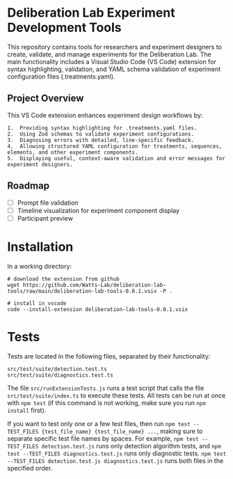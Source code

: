 # Deliberation Lab Experiment Development Tools

This repository contains tools for researchers and experiment designers to create, validate, and manage experiments for the Deliberation Lab. The main functionality includes a Visual Studio Code (VS Code) extension for syntax highlighting, validation, and YAML schema validation of experiment configuration files (.treatments.yaml).

## Project Overview

This VS Code extension enhances experiment design workflows by:

    1.	Providing syntax highlighting for .treatments.yaml files.
    2.	Using Zod schemas to validate experiment configurations.
    3.	Diagnosing errors with detailed, line-specific feedback.
    4.	Allowing structured YAML configuration for treatments, sequences, elements, and other experiment components.
    5.	Displaying useful, context-aware validation and error messages for experiment designers.

## Roadmap

- [ ] Prompt file validation
- [ ] Timeline visualization for experiment component display
- [ ] Participant preview

# Installation

In a working directory:

```
# download the extension from github
wget https://github.com/Watts-Lab/deliberation-lab-tools/raw/main/deliberation-lab-tools-0.0.1.vsix -P .

# install in vscode
code --install-extension deliberation-lab-tools-0.0.1.vsix
```

# Tests

Tests are located in the following files, separated by their functionality:

```
src/test/suite/detection.test.ts
src/test/suite/diagnostics.test.ts
```

The file ```src/runExtensionTests.js``` runs a test script that calls the file ```src/test/suite/index.ts``` to execute these tests. All tests can be run at once with ```npm test``` (if this command is not working, make sure you run ```npm install``` first).

If you want to test only one or a few test files, then run ```npm test --TEST_FILES {test_file_name} {test_file_name} ...```, making sure to separate specific test file names by spaces. For example, ```npm test --TEST_FILES detection.test.js``` runs only detection algorithm tests, and ```npm test --TEST_FILES diagnostics.test.js``` runs only diagnostic tests. ```npm test --TEST_FILES detection.test.js diagnostics.test.js``` runs both files in the specified order.